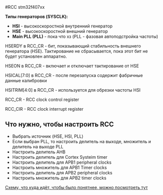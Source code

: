 #RCC stm32f407xx

**Типы генераторов (SYSCLK):**

* **HSI** - высокоскоростной внутренний генератор
* **HSE** - высокоскоростной внешний генератор
* **Main PLL (PLL)** - пока что хз (PLL - фазовая автоподстройка частоты)

HSERDY в RCC_CR - бит, показывающий стабильность внешнего генератора (HSE). Тактирование не сбрасывается, пока этот бит не будет установлен аппаратно.

HSEON в RCC_CR - включает и отключает тактирование от HSE

HSICAL[7:0] в RCC_CR - после перезапуска содержит фабричные данные калибровки

HSITRIM[4:0] в RCC_CR - используется для обрезки частоты HSI

RCC_CR - RCC clock control register

RCC_CIR - RCC clock interrupt register

## Что нужно, чтобы настроить RCC

* Выбрать источник (HSE, HSI, PLL)
* Если выбран PLL, то настроить делитель на выходе, множитель и делитель на выходе PLL
* Настроить делитель AHB
* Настроить делитель для Cortex Systeim timer
* Настроить делитель для APB1 peripheral clocks
* Настроить множитель для APB1 Timer clocks
* Настроить делитель для APB2 peripheral clocks
* Настроить множитель для APB2 timer clocks

[Схему, что куда идёт, чтобы было понятнее, можно посмотреть тут](https://emil0zulkarnaev.github.io/#4)
